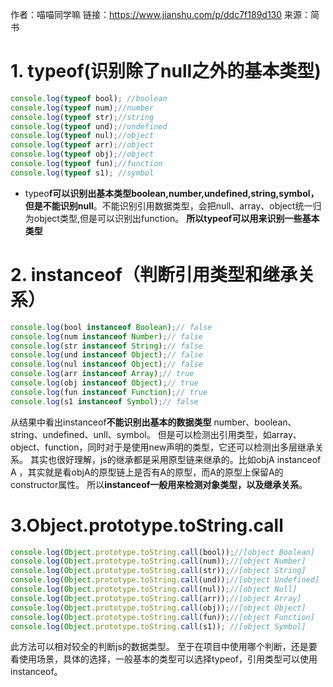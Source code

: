 作者：喵喵同学嘛
链接：https://www.jianshu.com/p/ddc7f189d130
来源：简书

# 1. typeof(识别除了null之外的基本类型)

```js
console.log(typeof bool); //boolean
console.log(typeof num);//number
console.log(typeof str);//string
console.log(typeof und);//undefined
console.log(typeof nul);//object
console.log(typeof arr);//object
console.log(typeof obj);//object
console.log(typeof fun);//function
console.log(typeof s1); //symbol
```

- typeo**f可以识别出基本类型boolean,number,undefined,string,symbol，但是不能识别null**。不能识别引用数据类型，会把null、array、object统一归为object类型,但是可以识别出function。
   **所以typeof可以用来识别一些基本类型**



# 2. instanceof（判断引用类型和继承关系）

```js
console.log(bool instanceof Boolean);// false
console.log(num instanceof Number);// false
console.log(str instanceof String);// false
console.log(und instanceof Object);// false
console.log(nul instanceof Object);// false
console.log(arr instanceof Array);// true
console.log(obj instanceof Object);// true
console.log(fun instanceof Function);// true
console.log(s1 instanceof Symbol);// false
```

从结果中看出instanceof**不能识别出基本的数据类型** number、boolean、string、undefined、unll、symbol。
 但是可以检测出引用类型，如array、object、function，同时对于是使用new声明的类型，它还可以检测出多层继承关系。
 其实也很好理解，js的继承都是采用原型链来继承的。比如objA instanceof A ，其实就是看objA的原型链上是否有A的原型，而A的原型上保留A的constructor属性。
 所以**instanceof一般用来检测对象类型，以及继承关系**。

# 3.Object.prototype.toString.call

```js
console.log(Object.prototype.toString.call(bool));//[object Boolean]
console.log(Object.prototype.toString.call(num));//[object Number]
console.log(Object.prototype.toString.call(str));//[object String]
console.log(Object.prototype.toString.call(und));//[object Undefined]
console.log(Object.prototype.toString.call(nul));//[object Null]
console.log(Object.prototype.toString.call(arr));//[object Array]
console.log(Object.prototype.toString.call(obj));//[object Object]
console.log(Object.prototype.toString.call(fun));//[object Function]
console.log(Object.prototype.toString.call(s1)); //[object Symbol]
```

此方法可以相对较全的判断js的数据类型。
至于在项目中使用哪个判断，还是要看使用场景，具体的选择，一般基本的类型可以选择typeof，引用类型可以使用instanceof。